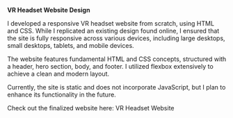 <b> VR Headset Website Design</b> 

I developed a responsive VR headset website from scratch, using HTML and CSS. While I replicated an existing design found online, I ensured that the site is fully responsive across various devices, including large desktops, small desktops, tablets, and mobile devices.

The website features fundamental HTML and CSS concepts, structured with a header, hero section, body, and footer. I utilized flexbox extensively to achieve a clean and modern layout.

Currently, the site is static and does not incorporate JavaScript, but I plan to enhance its functionality in the future.

Check out the finalized website here: VR Headset Website

